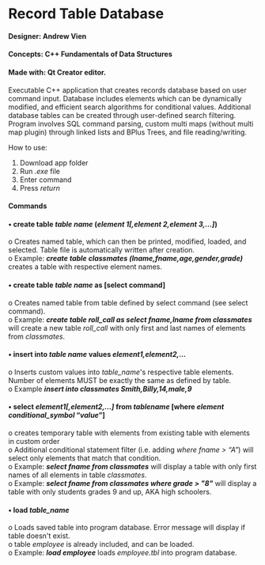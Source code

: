 # Record Table Database
#### Designer: Andrew Vien
#### Concepts: C++ Fundamentals of Data Structures  
#### Made with: Qt Creator editor.

Executable C++ application that creates records database based on user command input. Database includes elements which can be dynamically modified, and efficient search algorithms for conditional values. Additional database tables can be created through user-defined search filtering. 
Program involves SQL command parsing, custom multi maps (without multi map plugin) through linked lists and BPlus Trees, and file reading/writing.  

How to use:  
1. Download app folder  
2. Run _.exe_ file
3. Enter command  
4. Press _return_  

#### Commands
#### •	**create table _table name_ (_element 1[,element 2,element 3,...]_)**
  o	Creates named table, which can then be printed, modified, loaded, and selected. Table file is automatically written after creation.  
  o	Example: **_create table classmates (lname,fname,age,gender,grade)_** creates a table with respective element names.  
  
#### •	**create table _table name_ as [select command]**
  o	Creates named table from table defined by select command (see select command).  
  o	Example: **_create table roll_call as select fname,lname from classmates_** will create a new table _roll_call_ with only first and last names of elements from _classmates_.  
  
#### •	**insert into _table name_ values _element1,element2,..._**
  o	Inserts custom values into _table_name_'s respective table elements. Number of elements MUST be exactly the same as defined by table.  
  o	Example **_insert into classmates Smith,Billy,14,male,9_**  
  
#### •	**select _element1[,element2,…]_ from _tablename_ [where _element_ _conditional_symbol_ “_value_”]**
  o	creates temporary table with elements from existing table with elements in custom order  
  o	Additional conditional statement filter (i.e. adding _where fname > “A”_) will select only elements that match that condition.  
  o	Example: **_select fname from classmates_** will display a table with only first names of all elements in table _classmates_.  
  o	Example: **_select fname from classmates where grade > "8"_** will display a table with only students grades 9 and up, AKA high schoolers.  
  
#### •	**load _table_name_**
  o	Loads saved table into program database. Error message will display if table doesn't exist.  
  o	table _employee_ is already included, and can be loaded.  
  o	Example: **_load employee_** loads _employee.tbl_ into program database.

